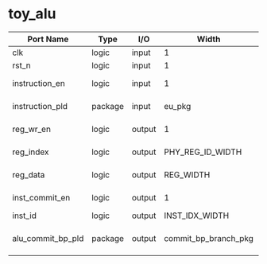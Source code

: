 # toy_alu

| Port Name       | Type    | I/O    | Width            | Comment |
|-----------------|---------|--------|------------------|--|
| clk             | logic   | input  | 1                |clock  |
| rst_n           | logic   | input  | 1                |reset  |
| instruction_en  | logic   | input  | 1                |input enable  |
| instruction_pld | package | input  | eu_pkg           |input payload  |
| reg_wr_en       | logic   | output | 1                |physical rd valid  |
| reg_index       | logic   | output | PHY_REG_ID_WIDTH |physical rd index  |
| reg_data        | logic   | output | REG_WIDTH        |physical rd data  |
| inst_commit_en  | logic   | output | 1                |commit enable  |
| inst_id         | logic   | output |INST_IDX_WIDTH    |  |
| alu_commit_bp_pld|package | output | commit_bp_branch_pkg| bp commit payload  |
